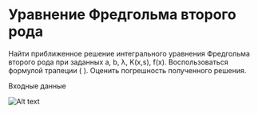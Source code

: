# Уравнение Фредгольма второго рода
 
Найти приближенное решение интегрального уравнения Фредгольма второго рода при заданных a, b, λ, K(x,s), f(x). Воспользоваться формулой трапеции ( ). Оценить погрешность полученного решения.

Входные данные

![Alt text](https://github.com/vlad13667/The-Volterra-equation-of-the-second-kind/blob/main/Input%20data.png?raw=true "Optional Title")

